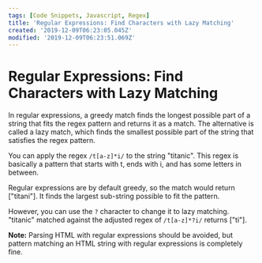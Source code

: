```yaml
---
tags: [Code Snippets, Javascript, Regex]
title: 'Regular Expressions: Find Characters with Lazy Matching'
created: '2019-12-09T06:23:05.045Z'
modified: '2019-12-09T06:23:51.069Z'
---
```


Regular Expressions: Find Characters with Lazy Matching
=======================================================

In regular expressions, a greedy match finds the longest possible part of a string that fits the regex pattern and returns it as a match. The alternative is called a lazy match, which finds the smallest possible part of the string that satisfies the regex pattern.

You can apply the regex ```/t[a-z]*i/``` to the string "titanic". This regex is basically a pattern that starts with t, ends with i, and has some letters in between.

Regular expressions are by default greedy, so the match would return ["titani"]. It finds the largest sub-string possible to fit the pattern.

However, you can use the ```?``` character to change it to lazy matching. "titanic" matched against the adjusted regex of ```/t[a-z]*?i/``` returns ["ti"].

**Note:**
Parsing HTML with regular expressions should be avoided, but pattern matching an HTML string with regular expressions is completely fine.
